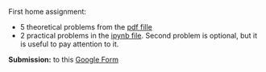 First home assignment:
* 5 theoretical problems from the [pdf fille](https://github.com/girafe-ai/msai-statistics/blob/main/week01_geometric_probability/Week01_HW_Theory.pdf)
* 2 practical problems in the [ipynb file](https://github.com/girafe-ai/msai-statistics/blob/main/week01_geometric_probability/Week01_HW_Practice.ipynb). Second problem is optional, but it is useful to pay attention to it.

**Submission:** to this [Google Form](https://docs.google.com/forms/d/e/1FAIpQLSflm3pPCj520pwlee36tEr6kVx92UVGk-eStOk3Bz1YjdVoiA/viewform)
